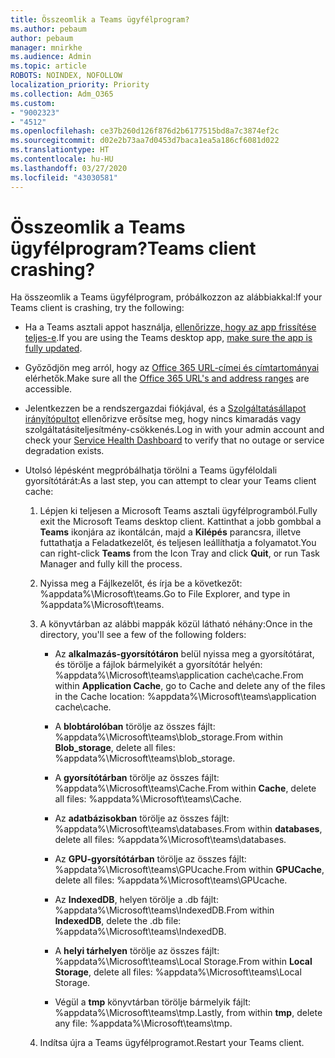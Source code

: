 ```yaml
---
title: Összeomlik a Teams ügyfélprogram?
ms.author: pebaum
author: pebaum
manager: mnirkhe
ms.audience: Admin
ms.topic: article
ROBOTS: NOINDEX, NOFOLLOW
localization_priority: Priority
ms.collection: Adm_O365
ms.custom:
- "9002323"
- "4512"
ms.openlocfilehash: ce37b260d126f876d2b6177515bd8a7c3874ef2c
ms.sourcegitcommit: d02e2b73aa7d0453d7baca1ea5a186cf6081d022
ms.translationtype: HT
ms.contentlocale: hu-HU
ms.lasthandoff: 03/27/2020
ms.locfileid: "43030581"
---
```

# <a name="teams-client-crashing"></a><span data-ttu-id="a29d6-102">Összeomlik a Teams ügyfélprogram?</span><span class="sxs-lookup"><span data-stu-id="a29d6-102">Teams client crashing?</span></span>

<span data-ttu-id="a29d6-103">Ha összeomlik a Teams ügyfélprogram, próbálkozzon az alábbiakkal:</span><span class="sxs-lookup"><span data-stu-id="a29d6-103">If your Teams client is crashing, try the following:</span></span>

- <span data-ttu-id="a29d6-104">Ha a Teams asztali appot használja, [ellenőrizze, hogy az app frissítése teljes-e](https://support.office.com/article/Update-Microsoft-Teams-535a8e4b-45f0-4f6c-8b3d-91bca7a51db1).</span><span class="sxs-lookup"><span data-stu-id="a29d6-104">If you are using the Teams desktop app, [make sure the app is fully updated](https://support.office.com/article/Update-Microsoft-Teams-535a8e4b-45f0-4f6c-8b3d-91bca7a51db1).</span></span>

- <span data-ttu-id="a29d6-105">Győződjön meg arról, hogy az [Office 365 URL-címei és címtartományai](https://docs.microsoft.com/microsoftteams/connectivity-issues) elérhetők.</span><span class="sxs-lookup"><span data-stu-id="a29d6-105">Make sure all the [Office 365 URL's and address ranges](https://docs.microsoft.com/microsoftteams/connectivity-issues) are accessible.</span></span>

- <span data-ttu-id="a29d6-106">Jelentkezzen be a rendszergazdai fiókjával, és a [Szolgáltatásállapot irányítópultot](https://docs.microsoft.com/office365/enterprise/view-service-health) ellenőrizve erősítse meg, hogy nincs kimaradás vagy szolgáltatásiteljesítmény-csökkenés.</span><span class="sxs-lookup"><span data-stu-id="a29d6-106">Log in with your admin account and check your [Service Health Dashboard](https://docs.microsoft.com/office365/enterprise/view-service-health) to verify that no outage or service degradation exists.</span></span>

 - <span data-ttu-id="a29d6-107">Utolsó lépésként megpróbálhatja törölni a Teams ügyféloldali gyorsítótárát:</span><span class="sxs-lookup"><span data-stu-id="a29d6-107">As a last step, you can attempt to clear your Teams client cache:</span></span>

    1.  <span data-ttu-id="a29d6-108">Lépjen ki teljesen a Microsoft Teams asztali ügyfélprogramból.</span><span class="sxs-lookup"><span data-stu-id="a29d6-108">Fully exit the Microsoft Teams desktop client.</span></span> <span data-ttu-id="a29d6-109">Kattinthat a jobb gombbal a **Teams** ikonjára az ikontálcán, majd a **Kilépés** parancsra, illetve futtathatja a Feladatkezelőt, és teljesen leállíthatja a folyamatot.</span><span class="sxs-lookup"><span data-stu-id="a29d6-109">You can right-click **Teams** from the Icon Tray and click **Quit**, or run Task Manager and fully kill the process.</span></span>

    2.  <span data-ttu-id="a29d6-110">Nyissa meg a Fájlkezelőt, és írja be a következőt: %appdata%\Microsoft\teams.</span><span class="sxs-lookup"><span data-stu-id="a29d6-110">Go to File Explorer, and type in %appdata%\Microsoft\teams.</span></span>

    3.  <span data-ttu-id="a29d6-111">A könyvtárban az alábbi mappák közül látható néhány:</span><span class="sxs-lookup"><span data-stu-id="a29d6-111">Once in the directory, you'll see a few of the following folders:</span></span>

         - <span data-ttu-id="a29d6-112">Az **alkalmazás-gyorsítótáron** belül nyissa meg a gyorsítótárat, és törölje a fájlok bármelyikét a gyorsítótár helyén: %appdata%\Microsoft\teams\application cache\cache.</span><span class="sxs-lookup"><span data-stu-id="a29d6-112">From within **Application Cache**, go to Cache and delete any of the files in the Cache location:  %appdata%\Microsoft\teams\application cache\cache.</span></span>

        - <span data-ttu-id="a29d6-113">A **blobtárolóban** törölje az összes fájlt: %appdata%\Microsoft\teams\blob_storage.</span><span class="sxs-lookup"><span data-stu-id="a29d6-113">From within **Blob_storage**, delete all files: %appdata%\Microsoft\teams\blob_storage.</span></span>

        - <span data-ttu-id="a29d6-114">A **gyorsítótárban** törölje az összes fájlt: %appdata%\Microsoft\teams\Cache.</span><span class="sxs-lookup"><span data-stu-id="a29d6-114">From within **Cache**, delete all files: %appdata%\Microsoft\teams\Cache.</span></span>

        - <span data-ttu-id="a29d6-115">Az **adatbázisokban** törölje az összes fájlt: %appdata%\Microsoft\teams\databases.</span><span class="sxs-lookup"><span data-stu-id="a29d6-115">From within **databases**, delete all files: %appdata%\Microsoft\teams\databases.</span></span>

        - <span data-ttu-id="a29d6-116">Az **GPU-gyorsítótárban** törölje az összes fájlt: %appdata%\Microsoft\teams\GPUcache.</span><span class="sxs-lookup"><span data-stu-id="a29d6-116">From within **GPUCache**, delete all files: %appdata%\Microsoft\teams\GPUcache.</span></span>

        - <span data-ttu-id="a29d6-117">Az **IndexedDB**, helyen törölje a .db fájlt: %appdata%\Microsoft\teams\IndexedDB.</span><span class="sxs-lookup"><span data-stu-id="a29d6-117">From within **IndexedDB**, delete the .db file: %appdata%\Microsoft\teams\IndexedDB.</span></span>

        - <span data-ttu-id="a29d6-118">A **helyi tárhelyen** törölje az összes fájlt: %appdata%\Microsoft\teams\Local Storage.</span><span class="sxs-lookup"><span data-stu-id="a29d6-118">From within **Local Storage**, delete all files: %appdata%\Microsoft\teams\Local Storage.</span></span>

        - <span data-ttu-id="a29d6-119">Végül a **tmp** könyvtárban törölje bármelyik fájlt: %appdata%\Microsoft\teams\tmp.</span><span class="sxs-lookup"><span data-stu-id="a29d6-119">Lastly, from within **tmp**, delete any file: %appdata%\Microsoft\teams\tmp.</span></span>

    4. <span data-ttu-id="a29d6-120">Indítsa újra a Teams ügyfélprogramot.</span><span class="sxs-lookup"><span data-stu-id="a29d6-120">Restart your Teams client.</span></span>
